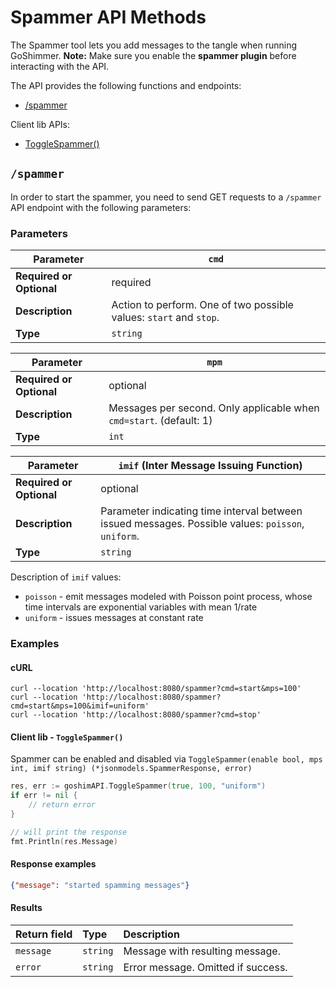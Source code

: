 # Spammer API Methods

The Spammer tool lets you add messages to the tangle when running GoShimmer.
**Note:** Make sure you enable the **spammer plugin** before interacting with the API.

The API provides the following functions and endpoints:

* [/spammer](#spammer)


Client lib APIs:
* [ToggleSpammer()](#client-lib---togglespammer)

##  `/spammer`

In order to start the spammer, you need to send GET requests to a `/spammer` API endpoint with the following parameters:

### Parameters

| **Parameter**            | `cmd`      |
|--------------------------|----------------|
| **Required or Optional** | required       |
| **Description**          | Action to perform. One of two possible values: `start` and `stop`.   |
| **Type**                 | `string`         |



| **Parameter**            | `mpm`      |
|--------------------------|----------------|
| **Required or Optional** | optional       |
| **Description**          | Messages per second. Only applicable when `cmd=start`. (default: 1)  |
| **Type**                 | `int`         |



| **Parameter**            | `imif` (Inter Message Issuing Function)     |
|--------------------------|----------------|
| **Required or Optional** | optional       |
| **Description**          | Parameter indicating time interval between issued messages. Possible values: `poisson`, `uniform`. |
| **Type**                 | `string`         |


Description of `imif` values:
* `poisson` - emit messages modeled with Poisson point process, whose time intervals are exponential variables with mean 1/rate
* `uniform` - issues messages at constant rate 

### Examples

#### cURL

```shell
curl --location 'http://localhost:8080/spammer?cmd=start&mps=100'
curl --location 'http://localhost:8080/spammer?cmd=start&mps=100&imif=uniform'
curl --location 'http://localhost:8080/spammer?cmd=stop'
```

#### Client lib - `ToggleSpammer()`

Spammer can be enabled and disabled via `ToggleSpammer(enable bool, mps int, imif string) (*jsonmodels.SpammerResponse, error)`
```go
res, err := goshimAPI.ToggleSpammer(true, 100, "uniform")
if err != nil {
    // return error
}

// will print the response
fmt.Println(res.Message)
```

#### Response examples

```json
{"message": "started spamming messages"}
```

#### Results

|Return field | Type | Description|
|:-----|:------|:------|
| `message`  | `string` | Message with resulting message. |
| `error` | `string` | Error message. Omitted if success.     |
